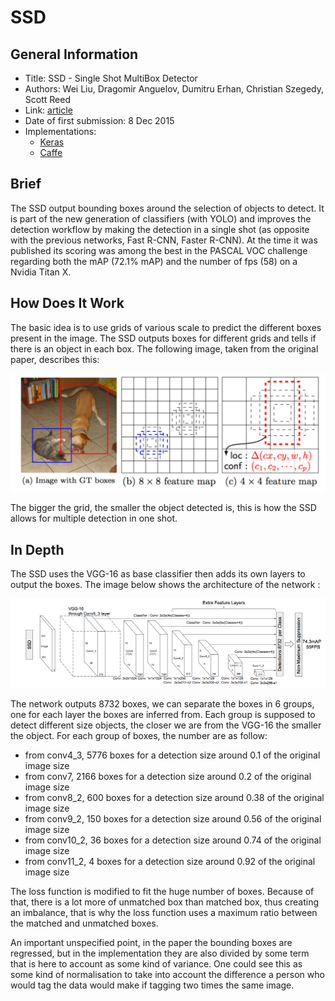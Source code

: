 # SSD

## General Information

- Title: SSD - Single Shot MultiBox Detector
- Authors: Wei Liu, Dragomir Anguelov, Dumitru Erhan, Christian Szegedy, Scott Reed
- Link: [article](https://arxiv.org/abs/1512.02325)
- Date of first submission: 8 Dec 2015
- Implementations:
    - [Keras](https://github.com/rykov8/ssd_keras)
    - [Caffe](https://github.com/weiliu89/caffe/tree/ssd)

## Brief

The SSD output bounding boxes around the selection of objects to detect. It is part of the new
generation of classifiers (with YOLO) and improves the detection workflow by making the detection
in a single shot (as opposite with the previous networks, Fast R-CNN, Faster R-CNN).
At the time it was published its scoring was among the best in the PASCAL VOC challenge regarding both
the mAP (72.1% mAP) and the number of fps (58) on a  Nvidia Titan X.

## How Does It Work

The basic idea is to use grids of various scale to predict the different boxes present in the image. The SSD outputs boxes for different grids and tells if there is an object in each box.
The following image, taken from the original paper, describes this:

![How Does It Work](https://github.com/D3lt4lph4/papers/blob/master/docs/images/imageclassif/ssd/ssd-classif-how.png?raw=true "SSD grid")

The bigger the grid, the smaller the object detected is, this is how the SSD allows for multiple detection in one shot.

## In Depth

The SSD uses the VGG-16 as base classifier then adds its own layers to output the boxes. The image
below shows the architecture of the network :

![SSD network](https://github.com/D3lt4lph4/papers/blob/master/docs/images/imageclassif/ssd/ssd-network.png?raw=true "SSD Network")

The network outputs 8732 boxes, we can separate the boxes in 6 groups, one for each layer the boxes are
inferred from. Each group is supposed to detect different size objects, the closer we are from the VGG-16
the smaller the object.
For each group of boxes, the number are as follow:

- from conv4_3, 5776 boxes for a detection size around 0.1 of the original image size
- from conv7, 2166 boxes for a detection size around 0.2 of the original image size
- from conv8_2, 600 boxes for a detection size around 0.38 of the original image size
- from conv9_2, 150 boxes for a detection size around 0.56 of the original image size
- from conv10_2, 36 boxes for a detection size around 0.74 of the original image size
- from conv11_2, 4 boxes for a detection size around 0.92 of the original image size

The loss function is modified to fit the huge number of boxes. Because of that, there is a lot more of unmatched box than matched box, thus creating an imbalance, that is why the loss function uses a maximum ratio between the matched and unmatched boxes.

An important unspecified point, in the paper the bounding boxes are regressed, but in the implementation they are also divided by some term that is here to account as some kind of variance. One could see this as some kind of normalisation to take into account the difference a person who would tag the data would make if tagging two times the same image.